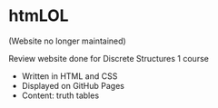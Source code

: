 # htmLOL

(Website no longer maintained)

Review website done for Discrete Structures 1 course
  - Written in HTML and CSS
  - Displayed on GitHub Pages
  - Content: truth tables
